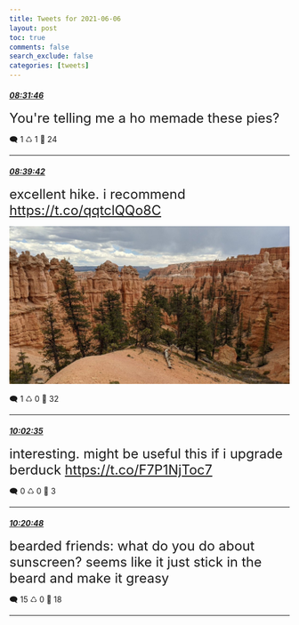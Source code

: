 ```yaml
---
title: Tweets for 2021-06-06
layout: post
toc: true
comments: false
search_exclude: false
categories: [tweets]
---
```



#### <a href = "https://twitter.com/deepfates/status/1401547368651059201">*08:31:46*</a>

<font size="5">You're telling me a ho memade these pies?</font>



🗨️ 1 ♺ 1 🤍  24   

---
    
#### <a href = "https://twitter.com/deepfates/status/1401549365806714881">*08:39:42*</a>

<font size="5">excellent hike. i recommend  https://t.co/qqtclQQo8C</font>

![image from twitter](/images/E3NNuETUUAY7Xx0.jpg)


🗨️ 1 ♺ 0 🤍  32   

---
    
#### <a href = "https://twitter.com/deepfates/status/1401570223363293190">*10:02:35*</a>

<font size="5">interesting. might be useful this if i upgrade berduck   https://t.co/F7P1NjToc7</font>



🗨️ 0 ♺ 0 🤍  3   

---
    
#### <a href = "https://twitter.com/deepfates/status/1401574805355204608">*10:20:48*</a>

<font size="5">bearded friends: what do you do about sunscreen?   seems like it just stick in the beard and make it greasy</font>



🗨️ 15 ♺ 0 🤍  18   

---
    
            

